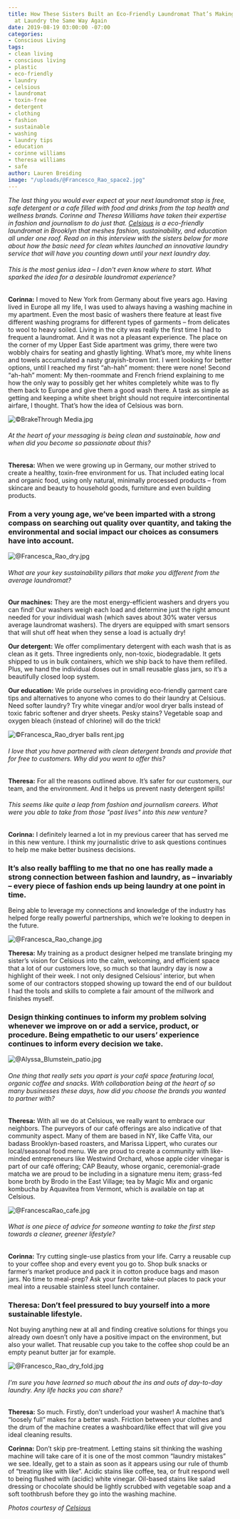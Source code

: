 ```yaml
---
title: How These Sisters Built an Eco-Friendly Laundromat That’s Making Us Never Look
  at Laundry the Same Way Again
date: 2019-08-19 03:00:00 -07:00
categories:
- Conscious Living
tags:
- clean living
- conscious living
- plastic
- eco-friendly
- laundry
- celsious
- laundromat
- toxin-free
- detergent
- clothing
- fashion
- sustainable
- washing
- laundry tips
- education
- corinne williams
- theresa williams
- safe
author: Lauren Breiding
image: "/uploads/@Francesco_Rao_space2.jpg"
---
```


_The last thing you would ever expect at your next laundromat stop is free, safe detergent or a cafe filled with food and drinks from the top health and wellness brands. Corinne and Theresa Williams have taken their expertise in fashion and journalism to do just that. [Celsious](http://celsious.com/) is a eco-friendly laundromat in Brooklyn that meshes fashion, sustainability, and education all under one roof. Read on in this interview with the sisters below for more about how the basic need for clean whites launched an innovative laundry service that will have you counting down until your next laundry day._

###### This is the most genius idea – I don't even know where to start. What sparked the idea for a desirable laundromat experience?

**Corinna:** I moved to New York from Germany about five years ago. Having lived in Europe all my life, I was used to always having a washing machine in my apartment. Even the most basic of washers there feature at least five different washing programs for different types of garments – from delicates to wool to heavy soiled. Living in the city was really the first time I had to frequent a laundromat. And it was not a pleasant experience. The place on the corner of my Upper East Side apartment was grimy, there were two wobbly chairs for seating and ghastly lighting. What’s more, my white linens and towels accumulated a nasty grayish-brown tint. I went looking for better options, until I reached my first “ah-hah” moment: there were none! Second “ah-hah” moment: My then-roommate and French friend explaining to me how the only way to possibly get her whites completely white was to fly them back to Europe and give them a good wash there. A task as simple as getting and keeping a white sheet bright should not require intercontinental airfare, I thought. That’s how the idea of Celsious was born.

![©BrakeThrough Media.jpg](/uploads/%C2%A9BrakeThrough%20Media.jpg)

###### At the heart of your messaging is being clean and sustainable, how and when did you become so passionate about this? 

**Theresa:** When we were growing up in Germany, our mother strived to create a healthy, toxin-free environment for us. That included eating local and organic food, using only natural, minimally processed products – from skincare and beauty to household goods, furniture and even building products. 

### From a very young age, we’ve been imparted with a strong compass on searching out quality over quantity, and taking the environmental and social impact our choices as consumers have into account. 

![@Francesca_Rao_dry.jpg](/uploads/@Francesca_Rao_dry.jpg)

###### What are your key sustainability pillars that make you different from the average laundromat?

**Our machines:** They are the most energy-efficient washers and dryers you can find! Our washers weigh each load and determine just the right amount needed for your individual wash (which saves about 30% water versus average laundromat washers). The dryers are equipped with smart sensors that will shut off heat when they sense a load is actually dry!

**Our detergent:** We offer complimentary detergent with each wash that is as clean as it gets. Three ingredients only, non-toxic, biodegradable. It gets shipped to us in bulk containers, which we ship back to have them refilled. Plus, we hand the individual doses out in small reusable glass jars, so it’s a beautifully closed loop system.

**Our education:** We pride ourselves in providing eco-friendly garment care tips and alternatives to anyone who comes to do their laundry at Celsious. Need softer laundry? Try white vinegar and/or wool dryer balls instead of toxic fabric softener and dryer sheets. Pesky stains? Vegetable soap and oxygen bleach (instead of chlorine) will do the trick!

![©Francesca_Rao_dryer balls rent.jpg](/uploads/%C2%A9Francesca_Rao_dryer%20balls%20rent.jpg)

###### I love that you have partnered with clean detergent brands and provide that for free to customers. Why did you want to offer this?

**Theresa:** For all the reasons outlined above. It’s safer for our customers, our team, and the environment. And it helps us prevent nasty detergent spills!

###### This seems like quite a leap from fashion and journalism careers. What were you able to take from those "past lives" into this new venture?

**Corinna:** I definitely learned a lot in my previous career that has served me in this new venture. I think my journalistic drive to ask questions continues to help me make better business decisions. 

### It’s also really baffling to me that no one has really made a strong connection between fashion and laundry, as – invariably – every piece of fashion ends up being laundry at one point in time.

Being able to leverage my connections and knowledge of the industry has helped forge really powerful partnerships, which we’re looking to deepen in the future.

![@Francesca_Rao_change.jpg](/uploads/@Francesca_Rao_change.jpg)

**Theresa:** My training as a product designer helped me translate bringing my sister’s vision for Celsious into the calm, welcoming, and efficient space that a lot of our customers love, so much so that laundry day is now a highlight of their week. I not only designed Celsious’ interior, but when some of our contractors stopped showing up toward the end of our buildout I had the tools and skills to complete a fair amount of the millwork and finishes myself.

### Design thinking continues to inform my problem solving whenever we improve on or add a service, product, or procedure. Being empathetic to our users’ experience continues to inform every decision we take.

![@Alyssa_Blumstein_patio.jpg](/uploads/@Alyssa_Blumstein_patio.jpg)

###### One thing that really sets you apart is your café space featuring local, organic coffee and snacks. With collaboration being at the heart of so many businesses these days, how did you choose the brands you wanted to partner with? 

**Theresa:** With all we do at Celsious, we really want to embrace our neighbors. The purveyors of our café offerings are also indicative of that community aspect. Many of them are based in NY, like Caffe Vita, our badass Brooklyn-based roasters, and Marissa Lippert, who curates our local/seasonal food menu. We are proud to create a community with like-minded entrepreneurs like Westwind Orchard, whose apple cider vinegar is part of our café offering; CAP Beauty, whose organic, ceremonial-grade matcha we are proud to be including in a signature menu item; grass-fed bone broth by Brodo in the East Village; tea by Magic Mix and organic kombucha by Aquavitea from Vermont, which is available on tap at Celsious.

![@FrancescaRao_cafe.jpg](/uploads/@FrancescaRao_cafe.jpg)

###### What is one piece of advice for someone wanting to take the first step towards a cleaner, greener lifestyle?

**Corinna:** Try cutting single-use plastics from your life. Carry a reusable cup to your coffee shop and every event you go to. Shop bulk snacks or farmer’s market produce and pack it in cotton produce bags and mason jars. No time to meal-prep? Ask your favorite take-out places to pack your meal into a reusable stainless steel lunch container.

### Theresa: Don’t feel pressured to buy yourself into a more sustainable lifestyle. 

Not buying anything new at all and finding creative solutions for things you already own doesn’t only have a positive impact on the environment, but also your wallet. That reusable cup you take to the coffee shop could be an empty peanut butter jar for example.

![@Francesco_Rao_dry_fold.jpg](/uploads/@Francesco_Rao_dry_fold.jpg)

###### I'm sure you have learned so much about the ins and outs of day-to-day laundry. Any life hacks you can share?

**Theresa:** So much. Firstly, don’t underload your washer! A machine that’s “loosely full” makes for a better wash. Friction between your clothes and the drum of the machine creates a washboard/like effect that will give you ideal cleaning results. 

**Corinna:** Don’t skip pre-treatment. Letting stains sit thinking the washing machine will take care of it is one of the most common “laundry mistakes” we see. Ideally, get to a stain as soon as it appears using our rule of thumb of “treating like with like”. Acidic stains like coffee, tea, or fruit respond well to being flushed with (acidic) white vinegar. Oil-based stains like salad dressing or chocolate should be lightly scrubbed with vegetable soap and a soft toothbrush before they go into the washing machine. 

_Photos courtesy of [Celsious](http://celsious.com/)_
